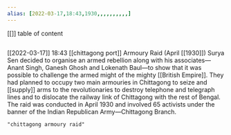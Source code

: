 ```yaml
---
alias: [2022-03-17,18:43,1930,,,,,,,,,,]
---
```

[[]]
table of content
```toc
```

[[2022-03-17]] 18:43
[[chittagong port]] Armoury Raid (April [[1930]])
Surya Sen decided to organise an armed rebellion along with his associates—Anant Singh, Ganesh Ghosh and Lokenath Baul—to show that it was possible to challenge the armed might of the mighty [[British Empire]].
They had planned to occupy two main armouries in Chittagong to seize and [[supply]] arms to the revolutionaries to destroy telephone and telegraph lines and to dislocate the railway link of Chittagong with the rest of Bengal.
The raid was conducted in April 1930 and involved 65 activists under the banner of the Indian Republican Army—Chittagong Branch.
```query
"chittagong armoury raid"
```